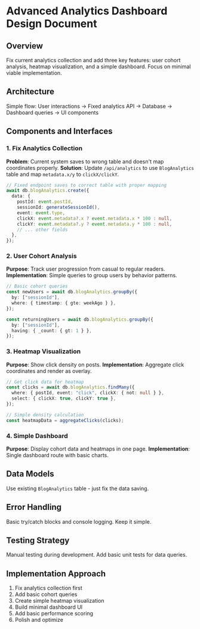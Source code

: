 # Advanced Analytics Dashboard Design Document

## Overview

Fix current analytics collection and add three key features: user cohort analysis, heatmap visualization, and a simple dashboard. Focus on minimal viable implementation.

## Architecture

Simple flow: User interactions → Fixed analytics API → Database → Dashboard queries → UI components

## Components and Interfaces

### 1. Fix Analytics Collection

**Problem**: Current system saves to wrong table and doesn't map coordinates properly.
**Solution**: Update `/api/analytics` to use `BlogAnalytics` table and map `metadata.x/y` to `clickX/clickY`.

```typescript
// Fixed endpoint saves to correct table with proper mapping
await db.blogAnalytics.create({
  data: {
    postId: event.postId,
    sessionId: generateSessionId(),
    event: event.type,
    clickX: event.metadata?.x ? event.metadata.x * 100 : null,
    clickY: event.metadata?.y ? event.metadata.y * 100 : null,
    // ... other fields
  },
});
```

### 2. User Cohort Analysis

**Purpose**: Track user progression from casual to regular readers.
**Implementation**: Simple queries to group users by behavior patterns.

```typescript
// Basic cohort queries
const newUsers = await db.blogAnalytics.groupBy({
  by: ["sessionId"],
  where: { timestamp: { gte: weekAgo } },
});

const returningUsers = await db.blogAnalytics.groupBy({
  by: ["sessionId"],
  having: { _count: { gt: 1 } },
});
```

### 3. Heatmap Visualization

**Purpose**: Show click density on posts.
**Implementation**: Aggregate click coordinates and render as overlay.

```typescript
// Get click data for heatmap
const clicks = await db.blogAnalytics.findMany({
  where: { postId, event: "click", clickX: { not: null } },
  select: { clickX: true, clickY: true },
});

// Simple density calculation
const heatmapData = aggregateClicks(clicks);
```

### 4. Simple Dashboard

**Purpose**: Display cohort data and heatmaps in one page.
**Implementation**: Single dashboard route with basic charts.

## Data Models

Use existing `BlogAnalytics` table - just fix the data saving.

## Error Handling

Basic try/catch blocks and console logging. Keep it simple.

## Testing Strategy

Manual testing during development. Add basic unit tests for data queries.

## Implementation Approach

1. Fix analytics collection first
2. Add basic cohort queries
3. Create simple heatmap visualization
4. Build minimal dashboard UI
5. Add basic performance scoring
6. Polish and optimize
